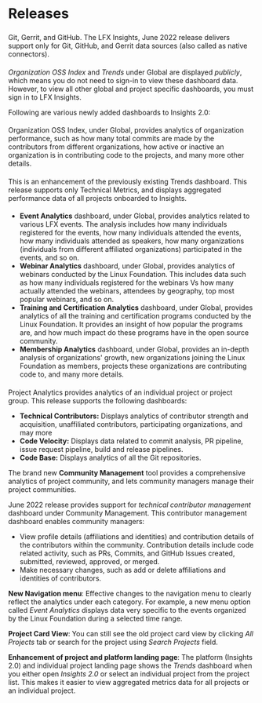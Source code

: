 # Releases

### &#x20;<a href="#june-2022" id="june-2022"></a>

#### &#x20;<a href="#supported-data-sources" id="supported-data-sources"></a>

Git, Gerrit, and GitHub. The LFX Insights, June 2022 release delivers support only for Git, GitHub, and Gerrit data sources (also called as native connectors).

#### &#x20;<a href="#public-and-private-dashboards" id="public-and-private-dashboards"></a>

_Organization OSS Index_ and _Trends_ under Global are displayed _publicly_, which means you do not need to sign-in to view these dashboard data. However, to view all other global and project specific dashboards, you must sign in to LFX Insights.

Following are various newly added dashboards to Insights 2.0:

#### &#x20;<a href="#organization-oss-index" id="organization-oss-index"></a>

Organization OSS Index, under Global, provides analytics of organization performance, such as how many total commits are made by the contributors from different organizations, how active or inactive an organization is in contributing code to the projects, and many more other details.

#### &#x20;<a href="#global-project-trends" id="global-project-trends"></a>

This is an enhancement of the previously existing Trends dashboard. This release supports only Technical Metrics, and displays aggregated performance data of all projects onboarded to Insights.

#### &#x20;<a href="#analytics-of-business-specific-services-across-all-projects" id="analytics-of-business-specific-services-across-all-projects"></a>

* **Event Analytics** dashboard, under Global, provides analytics related to various LFX events. The analysis includes how many individuals registered for the events, how many individuals attended the events, how many individuals attended as speakers, how many organizations (individuals from different affiliated organizations) participated in the events, and so on.
* **Webinar Analytics** dashboard, under Global, provides analytics of webinars conducted by the Linux Foundation. This includes data such as how many individuals registered for the webinars Vs how many actually attended the webinars, attendees by geography, top most popular webinars, and so on.
* **Training and Certification Analytics** dashboard, under Global, provides analytics of all the training and certification programs conducted by the Linux Foundation. It provides an insight of how popular the programs are, and how much impact do these programs have in the open source community.
* **Membership Analytics** dashboard, under Global, provides an in-depth analysis of organizations' growth, new organizations joining the Linux Foundation as members, projects these organizations are contributing code to, and many more details.

#### &#x20;<a href="#project-analytics" id="project-analytics"></a>

Project Analytics provides analytics of an individual project or project group. This release supports the following dashboards:

* **Technical Contributors:** Displays analytics of contributor strength and acquisition, unaffiliated contributors, participating organizations, and may more
* **Code Velocity:** Displays data related to commit analysis, PR pipeline, issue request pipeline, build and release pipelines.
* **Code Base:** Displays analytics of all the Git repositories.

The brand new **Community Management** tool provides a comprehensive analytics of project community, and lets community managers manage their project communities.

June 2022 release provides support for _technical contributor management_ dashboard under Community Management. This contributor management dashboard enables community managers:

* View profile details (affiliations and identities) and contribution details of the contributors within the community. Contribution details include code related activity, such as PRs, Commits, and GitHub Issues created, submitted, reviewed, approved, or merged.
* Make necessary changes, such as add or delete affiliations and identities of contributors.

**New Navigation menu**: Effective changes to the navigation menu to clearly reflect the analytics under each category. For example, a new menu option called _Event Analytics_ displays data very specific to the events organized by the Linux Foundation during a selected time range.

**Project Card View**: You can still see the old project card view by clicking _All Projects_ tab or search for the project using _Search Projects_ field.

**Enhancement of project and platform landing page**: The platform (Insights 2.0) and individual project landing page shows the _Trends_ dashboard when you either open _Insights 2.0_ or select an individual project from the project list. This makes it easier to view aggregated metrics data for all projects or an individual project.
